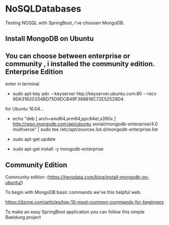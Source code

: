 # NoSQLDatabases
Testing NOSQL with SpringBoot, i've choosen MongoDB.

Install MongoDB on Ubuntu
---
You can choose between enterprise or community , i installed the community edition.
Enterprise Edition
---

enter in terminal

* sudo apt-key adv --keyserver hkp://keyserver.ubuntu.com:80 --recv 9DA31620334BD75D9DCB49F368818C72E52529D4

for Ubuntu 16.04...
* echo "deb [ arch=amd64,arm64,ppc64el,s390x ] http://repo.mongodb.com/apt/ubuntu xenial/mongodb-enterprise/4.0 multiverse" | sudo tee /etc/apt/sources.list.d/mongodb-enterprise.list

* sudo apt-get update

* sudo apt-get install -y mongodb-enterprise


Community Edition
---

Community edition :(https://hevodata.com/blog/install-mongodb-on-ubuntu/)

To begin with MongoDB basic commands we've this helpful web.

https://dzone.com/articles/top-10-most-common-commands-for-beginners

To make an easy SpringBoot application you can follow this simple Baeldung project

[baeldung]:https://spring.io/guides/gs/accessing-data-mongodb/
